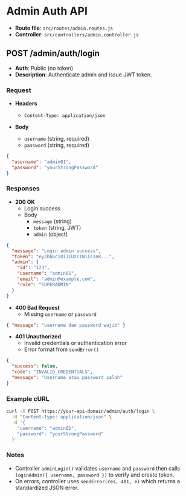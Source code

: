 # Admin Auth API

- **Route file**: `src/routes/admin.routes.js`
- **Controller**: `src/controllers/admin.controller.js`

## POST /admin/auth/login

- **Auth**: Public (no token)
- **Description**: Authenticate admin and issue JWT token.

### Request

- **Headers**
  - `Content-Type: application/json`

- **Body**
  - `username` (string, required)
  - `password` (string, required)

```json
{
  "username": "admin01",
  "password": "yourStrongPassword"
}
```

### Responses

- **200 OK**
  - Login success
  - Body
    - `message` (string)
    - `token` (string, JWT)
    - `admin` (object)

```json
{
  "message": "Login admin success",
  "token": "eyJhbGciOiJIUzI1NiIsInR...",
  "admin": {
    "id": "123",
    "username": "admin01",
    "email": "admin@example.com",
    "role": "SUPERADMIN"
  }
}
```

- **400 Bad Request**
  - Missing `username` or `password`

```json
{ "message": "username dan password wajib" }
```

- **401 Unauthorized**
  - Invalid credentials or authentication error
  - Error format from `sendError()`

```json
{
  "success": false,
  "code": "INVALID_CREDENTIALS",
  "message": "Username atau password salah"
}
```

### Example cURL

```bash
curl -X POST https://your-api-domain/admin/auth/login \
  -H "Content-Type: application/json" \
  -d '{
    "username": "admin01",
    "password": "yourStrongPassword"
  }'
```

### Notes

- Controller `adminLogin()` validates `username` and `password` then calls `loginAdmin({ username, password })` to verify and create token.
- On errors, controller uses `sendError(res, 401, e)` which returns a standardized JSON error.
